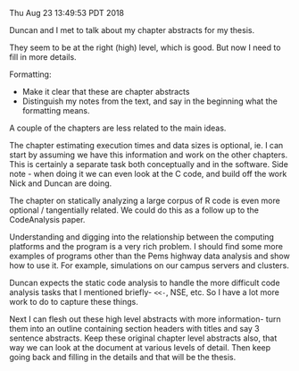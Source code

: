 Thu Aug 23 13:49:53 PDT 2018

Duncan and I met to talk about my chapter abstracts for my thesis.

They seem to be at the right (high) level, which is good. But now I need
to fill in more details.

Formatting:

- Make it clear that these are chapter abstracts
- Distinguish my notes from the text, and say in the
beginning what the formatting means.

A couple of the chapters are less related to the main ideas.

The chapter estimating execution times and data sizes is optional, ie. I
can start by assuming we have this information and work on the other
chapters. This is certainly a separate task both conceptually and in the
software. Side note - when doing it we can even look at the C code, and
build off the work Nick and Duncan are doing.

The chapter on statically analyzing a large corpus of R code is even more
optional / tangentially related. We could do this as a follow up to the
CodeAnalysis paper.

Understanding and digging into the relationship between the computing
platforms and the program is a very rich problem. I should find some more
examples of programs other than the Pems highway data analysis and show how
to use it. For example, simulations on our campus servers and clusters.

Duncan expects the static code analysis to handle the more difficult code
analysis tasks that I mentioned briefly- `<<-`, NSE, etc. So I have a lot
more work to do to capture these things.

Next I can flesh out these high level abstracts with more information-
turn them into an outline containing section headers with titles and say 3
sentence abstracts. Keep these original chapter level abstracts also, that
way we can look at the document at various levels of detail. Then keep
going back and filling in the details and that will be the thesis.
